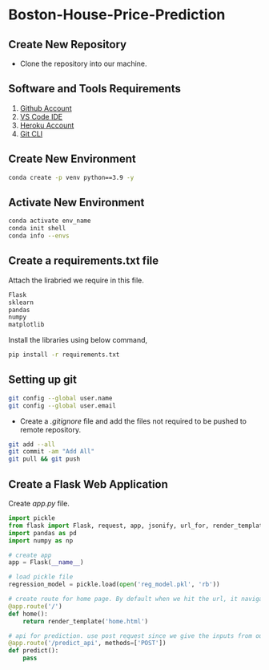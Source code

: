 # Boston-House-Price-Prediction

## Create New Repository

- Clone the repository into our machine.

## Software and Tools Requirements

1. [Github Account](https://github.com)
2. [VS Code IDE](https://code.visualstudio.com/)
3. [Heroku Account](https://heroku.com)
4. [Git CLI](https://git-scm.com/downloads)

## Create New Environment

```bash
conda create -p venv python==3.9 -y
```

## Activate New Environment

```bash
conda activate env_name
conda init shell
conda info --envs
```

## Create a requirements.txt file

Attach the lirabried we require in this file.

```txt
Flask
sklearn
pandas
numpy
matplotlib
```

Install the libraries using below command,


```bash
pip install -r requirements.txt
```

## Setting up git


```bash
git config --global user.name
git config --global user.email
```

- Create a *.gitignore* file and add the files not required to be pushed to remote repository.

```bash
git add --all
git commit -am "Add All"
git pull && git push
```

## Create a Flask Web Application

Create *app.py* file.

```py
import pickle
from flask import Flask, request, app, jsonify, url_for, render_template
import pandas as pd
import numpy as np

# create app
app = Flask(__name__)

# load pickle file
regression_model = pickle.load(open('reg_model.pkl', 'rb'))

# create route for home page. By default when we hit the url, it navigates to the home page.
@app.route('/')
def home():
    return render_template('home.html')

# api for prediction. use post request since we give the inputs from our side, 
@app.route('/predict_api', methods=['POST'])
def predict():
    pass
```

<!-- time: 1:44:00 -->




